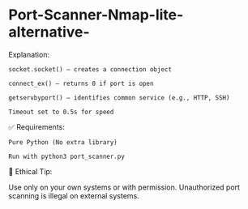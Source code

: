 # Port-Scanner-Nmap-lite-alternative-
Explanation:

    socket.socket() – creates a connection object

    connect_ex() – returns 0 if port is open

    getservbyport() – identifies common service (e.g., HTTP, SSH)

    Timeout set to 0.5s for speed

✅ Requirements:

    Pure Python (No extra library)

    Run with python3 port_scanner.py

🔐 Ethical Tip:

Use only on your own systems or with permission. Unauthorized port scanning is illegal on external systems.
